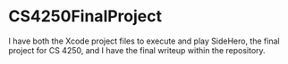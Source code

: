 # CS4250FinalProject
I have both the Xcode project files to execute and play SideHero, the final project for CS 4250, and I have the final writeup within the repository.
